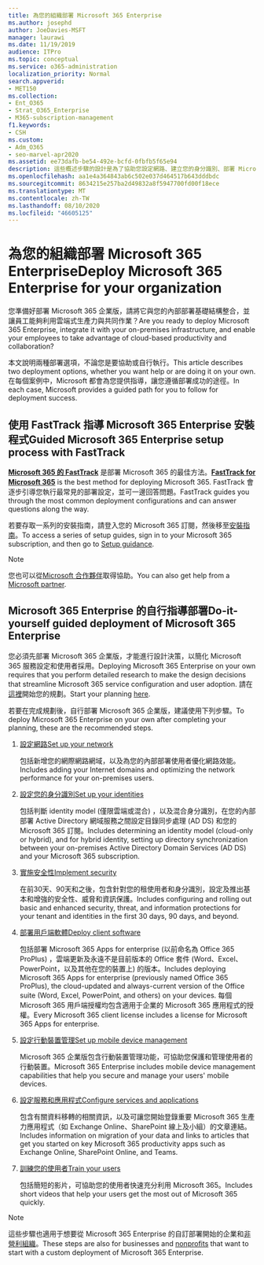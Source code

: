 ```yaml
---
title: 為您的組織部署 Microsoft 365 Enterprise
ms.author: josephd
author: JoeDavies-MSFT
manager: laurawi
ms.date: 11/19/2019
audience: ITPro
ms.topic: conceptual
ms.service: o365-administration
localization_priority: Normal
search.appverid:
- MET150
ms.collection:
- Ent_O365
- Strat_O365_Enterprise
- M365-subscription-management
f1.keywords:
- CSH
ms.custom:
- Adm_O365
- seo-marvel-apr2020
ms.assetid: ee73dafb-be54-492e-bcfd-0fbfb5f65e94
description: 這些概述步驟的設計是為了協助您設定網路、建立您的身分識別、部署 Microsoft 365 應用程式，以及遷移您的資料。
ms.openlocfilehash: aa1e4a364843ab6c502e037d464517b643dddbdc
ms.sourcegitcommit: 8634215e257ba2d49832a8f5947700fd00f18ece
ms.translationtype: MT
ms.contentlocale: zh-TW
ms.lasthandoff: 08/10/2020
ms.locfileid: "46605125"
---
```

# <a name="deploy-microsoft-365-enterprise-for-your-organization"></a><span data-ttu-id="58aee-103">為您的組織部署 Microsoft 365 Enterprise</span><span class="sxs-lookup"><span data-stu-id="58aee-103">Deploy Microsoft 365 Enterprise for your organization</span></span>

<span data-ttu-id="58aee-104">您準備好部署 Microsoft 365 企業版，請將它與您的內部部署基礎結構整合，並讓員工能夠利用雲端式生產力與共同作業？</span><span class="sxs-lookup"><span data-stu-id="58aee-104">Are you ready to deploy Microsoft 365 Enterprise, integrate it with your on-premises infrastructure, and enable your employees to take advantage of cloud-based productivity and collaboration?</span></span>

<span data-ttu-id="58aee-105">本文說明兩種部署選項，不論您是要協助或自行執行。</span><span class="sxs-lookup"><span data-stu-id="58aee-105">This article describes two deployment options, whether you want help or are doing it on your own.</span></span> <span data-ttu-id="58aee-106">在每個案例中，Microsoft 都會為您提供指導，讓您遵循部署成功的途徑。</span><span class="sxs-lookup"><span data-stu-id="58aee-106">In each case, Microsoft provides a guided path for you to follow for deployment success.</span></span>

## <a name="guided-microsoft-365-enterprise-setup-process-with-fasttrack"></a><span data-ttu-id="58aee-107">使用 FastTrack 指導 Microsoft 365 Enterprise 安裝程式</span><span class="sxs-lookup"><span data-stu-id="58aee-107">Guided Microsoft 365 Enterprise setup process with FastTrack</span></span>

<span data-ttu-id="58aee-108">**[Microsoft 365 的 FastTrack](https://www.microsoft.com/fasttrack/microsoft-365)** 是部署 Microsoft 365 的最佳方法。</span><span class="sxs-lookup"><span data-stu-id="58aee-108">**[FastTrack for Microsoft 365](https://www.microsoft.com/fasttrack/microsoft-365)** is the best method for deploying Microsoft 365.</span></span> <span data-ttu-id="58aee-109">FastTrack 會逐步引導您執行最常見的部署設定，並可一邊回答問題。</span><span class="sxs-lookup"><span data-stu-id="58aee-109">FastTrack guides you through the most common deployment configurations and can answer questions along the way.</span></span> 

<span data-ttu-id="58aee-110">若要存取一系列的安裝指南，請登入您的 Microsoft 365 訂閱，然後移至[安裝指南](https://aka.ms/o365fasttrack)。</span><span class="sxs-lookup"><span data-stu-id="58aee-110">To access a series of setup guides, sign in to your Microsoft 365 subscription, and then go to [Setup guidance](https://aka.ms/o365fasttrack).</span></span>

>[!Note]
><span data-ttu-id="58aee-111">您也可以從[Microsoft 合作夥伴](https://www.microsoft.com/solution-providers/home)取得協助。</span><span class="sxs-lookup"><span data-stu-id="58aee-111">You can also get help from a [Microsoft partner](https://www.microsoft.com/solution-providers/home).</span></span>
>

## <a name="do-it-yourself-guided-deployment-of-microsoft-365-enterprise"></a><span data-ttu-id="58aee-112">Microsoft 365 Enterprise 的自行指導部署</span><span class="sxs-lookup"><span data-stu-id="58aee-112">Do-it-yourself guided deployment of Microsoft 365 Enterprise</span></span>

<span data-ttu-id="58aee-113">您必須先部署 Microsoft 365 企業版，才能進行設計決策，以簡化 Microsoft 365 服務設定和使用者採用。</span><span class="sxs-lookup"><span data-stu-id="58aee-113">Deploying Microsoft 365 Enterprise on your own requires that you perform detailed research to make the design decisions that streamline Microsoft 365 service configuration and user adoption.</span></span> <span data-ttu-id="58aee-114">請在[這裡](get-your-organization-ready-for-office-365.md)開始您的規劃。</span><span class="sxs-lookup"><span data-stu-id="58aee-114">Start your planning [here](get-your-organization-ready-for-office-365.md).</span></span>

<span data-ttu-id="58aee-115">若要在完成規劃後，自行部署 Microsoft 365 企業版，建議使用下列步驟。</span><span class="sxs-lookup"><span data-stu-id="58aee-115">To deploy Microsoft 365 Enterprise on your own after completing your planning, these are the recommended steps.</span></span>

1. [<span data-ttu-id="58aee-116">設定網路</span><span class="sxs-lookup"><span data-stu-id="58aee-116">Set up your network</span></span>](set-up-network-for-office-365.md)

   <span data-ttu-id="58aee-117">包括新增您的網際網路網域，以及為您的內部部署使用者優化網路效能。</span><span class="sxs-lookup"><span data-stu-id="58aee-117">Includes adding your Internet domains and optimizing the network performance for your on-premises users.</span></span>
 
2. [<span data-ttu-id="58aee-118">設定您的身分識別</span><span class="sxs-lookup"><span data-stu-id="58aee-118">Set up your identities</span></span>](protect-your-global-administrator-accounts.md)

   <span data-ttu-id="58aee-119">包括判斷 identity model (僅限雲端或混合) ，以及混合身分識別，在您的內部部署 Active Directory 網域服務之間設定目錄同步處理 (AD DS) 和您的 Microsoft 365 訂閱。</span><span class="sxs-lookup"><span data-stu-id="58aee-119">Includes determining an identity model (cloud-only or hybrid), and for hybrid identity, setting up directory synchronization between your on-premises Active Directory Domain Services (AD DS) and your Microsoft 365 subscription.</span></span>

3. [<span data-ttu-id="58aee-120">實施安全性</span><span class="sxs-lookup"><span data-stu-id="58aee-120">Implement security</span></span>](https://docs.microsoft.com/office365/securitycompliance/security-roadmap)

   <span data-ttu-id="58aee-121">在前30天、90天和之後，包含針對您的租使用者和身分識別，設定及推出基本和增強的安全性、威脅和資訊保護。</span><span class="sxs-lookup"><span data-stu-id="58aee-121">Includes configuring and rolling out basic and enhanced security, threat, and information protections for your tenant and identities in the first 30 days, 90 days, and beyond.</span></span>
 
4. [<span data-ttu-id="58aee-122">部署用戶端軟體</span><span class="sxs-lookup"><span data-stu-id="58aee-122">Deploy client software</span></span>](https://docs.microsoft.com/DeployOffice/deployment-guide-microsoft-365-apps)

   <span data-ttu-id="58aee-123">包括部署 Microsoft 365 Apps for enterprise (以前命名為 Office 365 ProPlus) ，雲端更新及永遠不是目前版本的 Office 套件 (Word、Excel、PowerPoint，以及其他在您的裝置上) 的版本。</span><span class="sxs-lookup"><span data-stu-id="58aee-123">Includes deploying Microsoft 365 Apps for enterprise (previously named Office 365 ProPlus), the cloud-updated and always-current version of the Office suite (Word, Excel, PowerPoint, and others) on your devices.</span></span> <span data-ttu-id="58aee-124">每個 Microsoft 365 用戶端授權均包含適用于企業的 Microsoft 365 應用程式的授權。</span><span class="sxs-lookup"><span data-stu-id="58aee-124">Every Microsoft 365 client license includes a license for Microsoft 365 Apps for enterprise.</span></span>
 
5. [<span data-ttu-id="58aee-125">設定行動裝置管理</span><span class="sxs-lookup"><span data-stu-id="58aee-125">Set up mobile device management</span></span>](https://support.office.com/article/set-up-mobile-device-management-mdm-in-office-365-dd892318-bc44-4eb1-af00-9db5430be3cd)

   <span data-ttu-id="58aee-126">Microsoft 365 企業版包含行動裝置管理功能，可協助您保護和管理使用者的行動裝置。</span><span class="sxs-lookup"><span data-stu-id="58aee-126">Microsoft 365 Enterprise includes mobile device management capabilities that help you secure and manage your users' mobile devices.</span></span>
 
6. [<span data-ttu-id="58aee-127">設定服務和應用程式</span><span class="sxs-lookup"><span data-stu-id="58aee-127">Configure services and applications</span></span>](configure-services-and-applications.md)

   <span data-ttu-id="58aee-128">包含有關資料移轉的相關資訊，以及可讓您開始登錄重要 Microsoft 365 生產力應用程式（如 Exchange Online、SharePoint 線上及小組）的文章連結。</span><span class="sxs-lookup"><span data-stu-id="58aee-128">Includes information on migration of your data and links to articles that get you started on key Microsoft 365 productivity apps such as Exchange Online, SharePoint Online, and Teams.</span></span>
 
7. [<span data-ttu-id="58aee-129">訓練您的使用者</span><span class="sxs-lookup"><span data-stu-id="58aee-129">Train your users</span></span>](https://docs.microsoft.com/office365/admin/admin-overview/get-started-with-office-365#training-resources-for-your-users)

   <span data-ttu-id="58aee-130">包括簡短的影片，可協助您的使用者快速充分利用 Microsoft 365。</span><span class="sxs-lookup"><span data-stu-id="58aee-130">Includes short videos that help your users get the most out of Microsoft 365 quickly.</span></span>
 

>[!Note]
><span data-ttu-id="58aee-131">這些步驟也適用于想要從 Microsoft 365 Enterprise 的自訂部署開始的企業和[非營利組織](https://go.microsoft.com/fwlink/?LinkId=627221)。</span><span class="sxs-lookup"><span data-stu-id="58aee-131">These steps are also for businesses and [nonprofits](https://go.microsoft.com/fwlink/?LinkId=627221) that want to start with a custom deployment of Microsoft 365 Enterprise.</span></span> 
>
